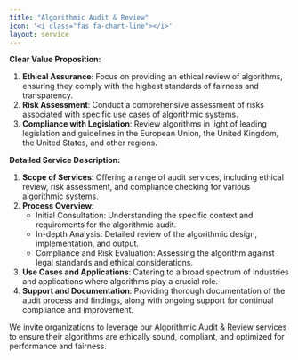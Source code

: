 ```yaml
---
title: "Algorithmic Audit & Review"
icon: '<i class="fas fa-chart-line"></i>'
layout: service
---
```


**Clear Value Proposition:**
1. **Ethical Assurance**: Focus on providing an ethical review of algorithms, ensuring they comply with the highest standards of fairness and transparency.
2. **Risk Assessment**: Conduct a comprehensive assessment of risks associated with specific use cases of algorithmic systems.
3. **Compliance with Legislation**: Review algorithms in light of leading legislation and guidelines in the European Union, the United Kingdom, the United States, and other regions.

**Detailed Service Description:**
1. **Scope of Services**: Offering a range of audit services, including ethical review, risk assessment, and compliance checking for various algorithmic systems.
2. **Process Overview**:
   - Initial Consultation: Understanding the specific context and requirements for the algorithmic audit.
   - In-depth Analysis: Detailed review of the algorithmic design, implementation, and output.
   - Compliance and Risk Evaluation: Assessing the algorithm against legal standards and ethical considerations.
3. **Use Cases and Applications**: Catering to a broad spectrum of industries and applications where algorithms play a crucial role.
4. **Support and Documentation**: Providing thorough documentation of the audit process and findings, along with ongoing support for continual compliance and improvement.

We invite organizations to leverage our Algorithmic Audit & Review services to ensure their algorithms are ethically sound, compliant, and optimized for performance and fairness.
